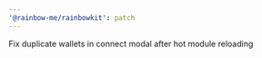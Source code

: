 ```yaml
---
'@rainbow-me/rainbowkit': patch
---
```


Fix duplicate wallets in connect modal after hot module reloading
